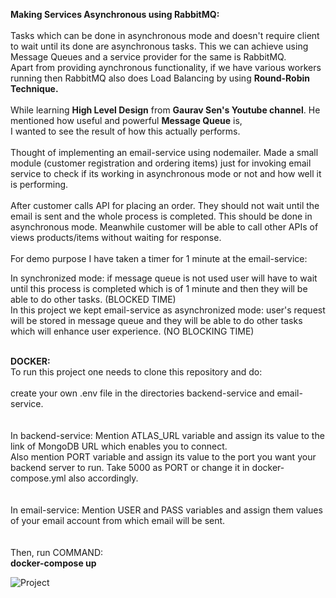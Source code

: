 **Making Services Asynchronous using RabbitMQ:**<br /><br />
Tasks which can be done in asynchronous mode and doesn't require client to wait until its done are asynchronous tasks. This we can achieve using Message Queues and a service provider for the same is RabbitMQ.<br />
Apart from providing aynchronous functionality, if we have various workers running then RabbitMQ also does Load Balancing by using **Round-Robin Technique.**<br /><br />
While learning **High Level Design** from **Gaurav Sen's Youtube channel**. He mentioned how useful and powerful **Message Queue** is,<br />
I wanted to see the result of how this actually performs.<br /><br />
Thought of implementing an email-service using nodemailer. Made a small module (customer registration and ordering items) just for invoking email service to check if its working in asynchronous mode or not and how well it is performing.<br /><br />
After customer calls API for placing an order. They should not wait until the email is sent and the whole process is completed. This should be done in asynchronous mode. Meanwhile customer will be able to call other APIs of views products/items without waiting for response.<br /><br />
For demo purpose I have taken a timer for 1 minute at the email-service:<br />

In synchronized mode: if message queue is not used user will have to wait until this process is completed which is of 1 minute and then they will be able to do other tasks. (BLOCKED TIME)<br />
In this project we kept email-service as asynchronized mode: user's request will be stored in message queue and they will be able to do other tasks which will enhance user experience. (NO BLOCKING TIME)<br /><br />

**DOCKER:**<br />
To run this project one needs to clone this repository and do:<br /><br />
create your own .env file in the directories backend-service and email-service.<br /><br /><br />
In backend-service: Mention ATLAS_URL variable and assign its value to the link of MongoDB URL which enables you to connect.<br />
Also mention PORT variable and assign its value to the port you want your backend server to run. Take 5000 as PORT or change it in docker-compose.yml also accordingly.<br /><br /><br />
In email-service: Mention USER and PASS variables and assign them values of your email account from which email will be sent.<br /><br /><br />
Then, run COMMAND: <br />
**docker-compose up**

![Project](https://github.com/TusharSNagpal/asynchronous-service/assets/63884440/da73e7a6-757b-427b-907e-c73eea61ddae)
